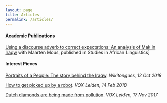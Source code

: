 ```yaml
---
layout: page
title: Articles
permalink: /articles/
---
```


#### Academic Publications

[Using a discourse adverb to correct expectations: An analysis of Mak in Iraqw](https://journals.flvc.org/sal/article/view/118042/116006) with Maarten Mous, published in Studies in African Linguistics]


#### Interest Pieces

[Portraits of a People: The story behind the Iraqw](https://medium.com/wikitongues/portraits-of-a-people-the-story-behind-the-iraqw-5145545bf05a). _Wikitongues, 12 Oct 2018_

[How to get picked up by a robot](https://voxnewspaperleiden.wordpress.com/2018/02/14/how-to-get-picked-up-by-a-robot/). _VOX Leiden, 14 Feb 2018_

[Dutch diamonds are being made from pollution](https://voxnewspaperleiden.wordpress.com/2017/11/17/dutch-diamonds-are-being-made-from-pollution/). _VOX Leiden, 17 Nov 2017_
